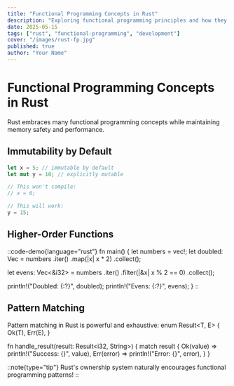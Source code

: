 ```yaml
---
title: "Functional Programming Concepts in Rust"
description: "Exploring functional programming principles and how they apply to Rust development"
date: 2025-05-15
tags: ["rust", "functional-programming", "development"]
cover: "/images/rust-fp.jpg"
published: true
author: "Your Name"
---
```


# Functional Programming Concepts in Rust

Rust embraces many functional programming concepts while maintaining memory safety and performance.

## Immutability by Default

```rust
let x = 5; // immutable by default
let mut y = 10; // explicitly mutable

// This won't compile:
// x = 6;

// This will work:
y = 15;
```


## Higher-Order Functions

::code-demo{language="rust"}
fn main() {
let numbers = vec!;
let doubled: Vec<i32> = numbers
    .iter()
    .map(|x| x * 2)
    .collect();

let evens: Vec<&i32> = numbers
    .iter()
    .filter(|&x| x % 2 == 0)
    .collect();

println!("Doubled: {:?}", doubled);
println!("Evens: {:?}", evens);
}
::

## Pattern Matching

Pattern matching in Rust is powerful and exhaustive:
enum Result<T, E> {
Ok(T),
Err(E),
}

fn handle_result(result: Result<i32, String>) {
match result {
Ok(value) => println!("Success: {}", value),
Err(error) => println!("Error: {}", error),
}
}

::note{type="tip"}
Rust's ownership system naturally encourages functional programming patterns!
::

